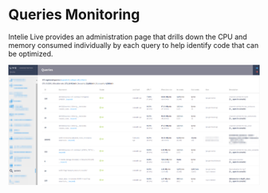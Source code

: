 # Queries Monitoring

Intelie Live provides an administration page that drills down the CPU and memory consumed individually by each query to help identify code that can be optimized.

![Pipes queries monitoring](<../.gitbook/assets/image (6).png>)
